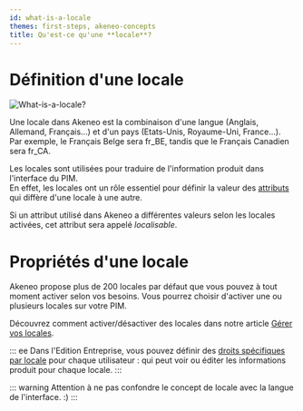 ```yaml
---
id: what-is-a-locale
themes: first-steps, akeneo-concepts
title: Qu'est-ce qu'une **locale**?
---
```


# Définition d'une locale

![What-is-a-locale?](what-is-a-locale.svg)

Une locale dans Akeneo est la combinaison d'une langue (Anglais, Allemand, Français...) et d'un pays (Etats-Unis, Royaume-Uni, France...). Par exemple, le Français Belge sera fr_BE, tandis que le Français Canadien sera fr_CA.

Les locales sont utilisées pour traduire de l'information produit dans l'interface du PIM.  
En effet, les locales ont un rôle essentiel pour définir la valeur des [attributs](what-is-an-attribute.html) qui diffère d'une locale à une autre.  

Si un attribut utilisé dans Akeneo a différentes valeurs selon les locales activées, cet attribut sera appelé _localisable_.

# Propriétés d'une locale
Akeneo propose plus de 200 locales par défaut que vous pouvez à tout moment activer selon vos besoins. Vous pourrez choisir d'activer une ou plusieurs locales sur votre PIM.

Découvrez comment activer/désactiver des locales dans notre article [Gérer vos locales](manage-your-locales.html).

::: ee
Dans l'Edition Entreprise, vous pouvez définir des [droits spécifiques par locale](access-rights-on-products.html#rights-depending-on-the-locale) pour chaque utilisateur : qui peut voir ou éditer les informations produit pour chaque locale.
:::

::: warning
Attention à ne pas confondre le concept de locale avec la langue de l'interface. :)
:::
